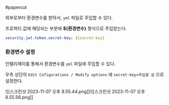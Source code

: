 #papercut 

외부로부터 환경변수를 받아서, `yml` 파일로 주입할 수 있다.

프로퍼티 값에 해당되는 부분에 **${환경변수}** 형식으로 주입받는다.
```yml
security.jwt.token.secret-key: ${secret-key}
```
### 환경변수 설정

인텔리제이를 통해서 환경변수를 `yml` 파일에 주입할 수 있다.

우측 상단의 `Edit Cofigurations / Modify options` 에 `secret-key=주입할 값` 으로 설정한다.

![[스크린샷 2023-11-07 오후 8.55.44.png]]![[스크린샷 2023-11-07 오후 8.55.56.png]]